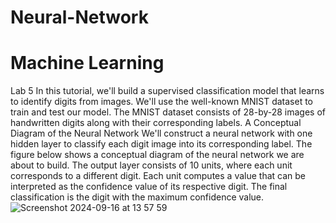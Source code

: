 # Neural-Network

# Machine Learning
Lab 5
In this tutorial, we'll build a supervised classification model that learns to identify digits from 
images. We'll use the well-known MNIST dataset to train and test our model. The MNIST 
dataset consists of 28-by-28 images of handwritten digits along with their corresponding 
labels.
A Conceptual Diagram of the Neural Network
We'll construct a neural network with one hidden layer to classify each digit image into its 
corresponding label. The figure below shows a conceptual diagram of the neural network we 
are about to build. The output layer consists of 10 units, where each unit corresponds to a 
different digit. Each unit computes a value that can be interpreted as the confidence value of 
its respective digit. The final classification is the digit with the maximum confidence value.
![Screenshot 2024-09-16 at 13 57 59](https://github.com/user-attachments/assets/f51a0ffe-c71a-4f03-9d99-d6a2ff2efc95)

